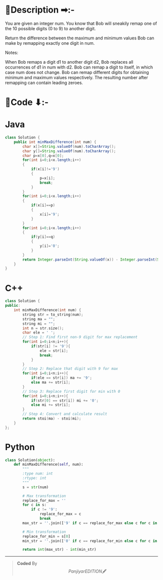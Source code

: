 # 📍Description ➡:-
<!-- Describe your first thoughts on how to solve this problem. -->
You are given an integer num. You know that Bob will sneakily remap one of the 10 possible digits (0 to 9) to another digit.

Return the difference between the maximum and minimum values Bob can make by remapping exactly one digit in num.

Notes:

When Bob remaps a digit d1 to another digit d2, Bob replaces all occurrences of d1 in num with d2.
Bob can remap a digit to itself, in which case num does not change.
Bob can remap different digits for obtaining minimum and maximum values respectively.
The resulting number after remapping can contain leading zeroes.


# 📝Code ⬇:-


# Java
```java []
class Solution {
    public int minMaxDifference(int num) {
        char x[]=String.valueOf(num).toCharArray();
        char y[]=String.valueOf(num).toCharArray();
        char p=x[0],q=x[0];
        for(int i=0;i<x.length;i++)
        {
            if(x[i]!='9')
            {
                p=x[i];
                break;
            }
        }
        for(int i=0;i<x.length;i++)
        {
            if(x[i]==p)
            {
                x[i]='9';
            }
        }
        for(int i=0;i<x.length;i++)
        {
            if(y[i]==q)
            {
                y[i]='0';
            }
        }
        return Integer.parseInt(String.valueOf(x)) - Integer.parseInt(String.valueOf(y));
    }
}

```

# C++
``` cpp []
class Solution {
public:
    int minMaxDifference(int num) {
        string str = to_string(num);
        string ma = "";
        string mi = "";
        int n = str.size();
        char ele = ' ';
        // Step 1: Find first non-9 digit for max replacement
        for(int i=0;i<n;i++){
            if(str[i] != '9'){
                ele = str[i];
                break;
            }
        }
        // Step 2: Replace that digit with 9 for max
        for(int i=0;i<n;i++){
            if(ele == str[i]) ma += '9';
            else ma += str[i];
        }
        // Step 3: Replace first digit for min with 0
        for(int i=0;i<n;i++){
            if(str[0] == str[i]) mi += '0';
            else mi += str[i];
        }
        // Step 4: Convert and calculate result
        return stoi(ma) - stoi(mi);
    }
};
```

# Python
``` python []
class Solution(object):
    def minMaxDifference(self, num):
        """
        :type num: int
        :rtype: int
        """
        s = str(num)

        # Max transformation
        replace_for_max = ''
        for c in s:
            if c != '9':
                replace_for_max = c
                break
        max_str = ''.join(['9' if c == replace_for_max else c for c in s])

        # Min transformation
        replace_for_min = s[0]
        min_str = ''.join(['0' if c == replace_for_min else c for c in s])

        return int(max_str) - int(min_str)  
```

---

>    **Coded** By $$Panjiyar EDITION 🖋  $$

               
